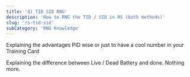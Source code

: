 ```yaml
---
title: 'd) TID SID RNG'
description: 'How to RNG the TID / SID in RS (both methods)' 
slug: 'rs-tid-sid'
subCategory: 'RNG Knowledge'
---
```


Explaining the advantages PID wise or just to have a cool number in your Training Card

Explaining the difference between Live / Dead Battery and done.
Nothing more.